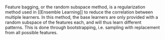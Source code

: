 Feature bagging, or the random subspace method, is a regularization method used in [[Ensemble Learning]] to reduce the correlation between multiple learners. In this method, the base learners are only provided with a random subspace of the features each, and will thus learn different patterns. This is done through bootstrapping, i.e. sampling with replacement from all possible features. 